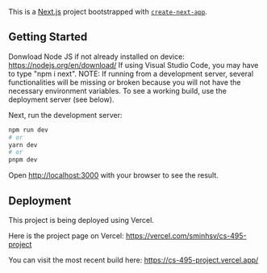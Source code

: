 This is a [Next.js](https://nextjs.org/) project bootstrapped with [`create-next-app`](https://github.com/vercel/next.js/tree/canary/packages/create-next-app).

## Getting Started
Donwload Node JS if not already installed on device: https://nodejs.org/en/download/
If using Visual Studio Code, you may have to type "npm i next".
NOTE: If running from a development server, several functionalities will
be missing or broken because you will not have the necessary environment
variables. To see a working build, use the deployment server (see below). 


Next, run the development server:

```bash
npm run dev
# or
yarn dev
# or
pnpm dev
```

Open [http://localhost:3000](http://localhost:3000) with your browser to see the result.

## Deployment

This project is being deployed using Vercel.

Here is the project page on Vercel: https://vercel.com/sminhsv/cs-495-project

You can visit the most recent build here: https://cs-495-project.vercel.app/
